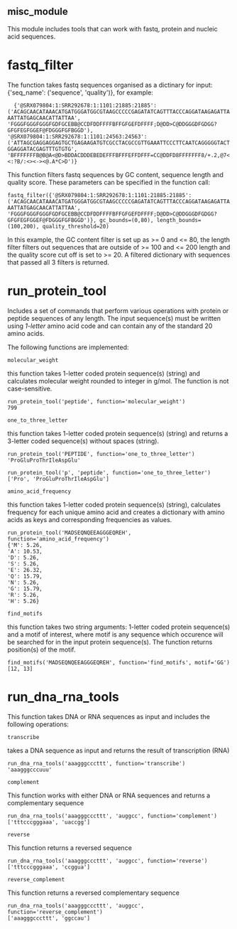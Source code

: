 ## misc_module ##

This module includes tools that can work with fastq, protein and nucleic acid sequences.

# fastq_filter #

   The function takes fastq sequences organised as a dictinary for input: {'seq_name': ('sequence', 'quality')}, for example:
   
`  
{'@SRX079804:1:SRR292678:1:1101:21885:21885': ('ACAGCAACATAAACATGATGGGATGGCGTAAGCCCCCGAGATATCAGTTTACCCAGGATAAGAGATTAAATTATGAGCAACATTATTAA', 'FGGGFGGGFGGGFGDFGCEBB@CCDFDDFFFFBFFGFGEFDFFFF;D@DD>C@DDGGGDFGDGG?GFGFEGFGGEF@FDGGGFGFBGGD'),
    '@SRX079804:1:SRR292678:1:1101:24563:24563': ('ATTAGCGAGGAGGAGTGCTGAGAAGATGTCGCCTACGCCGTTGAAATTCCCTTCAATCAGGGGGTACTGGAGGATACGAGTTTGTGTG', 'BFFFFFFFB@B@A<@D>BDDACDDDEBEDEFFFBFFFEFFDFFF=CC@DDFD8FFFFFFF8/+.2,@7<<:?B/:<><-><@.A*C>D')}
`

This function filters fastq sequences by GC content, sequence length and quality score. These parameters can be specified in the function call:

`
fastq_filter({'@SRX079804:1:SRR292678:1:1101:21885:21885': ('ACAGCAACATAAACATGATGGGATGGCGTAAGCCCCCGAGATATCAGTTTACCCAGGATAAGAGATTAAATTATGAGCAACATTATTAA', 'FGGGFGGGFGGGFGDFGCEBB@CCDFDDFFFFBFFGFGEFDFFFF;D@DD>C@DDGGGDFGDGG?GFGFEGFGGEF@FDGGGFGFBGGD')}, gc_bounds=(0,80), length_bounds=(100,200), quality_threshold=20)
`

In this example, the GC content filter is set up as >= 0 and <= 80, the length filter filters out sequences that are outside of >= 100 and <= 200 length and the quality score cut off is set to >= 20. 
A filtered dictionary with sequences that passed all 3 filters is returned. 

# run_protein_tool #

Includes a set of commands that perform various operations with protein or peptide sequences of any length. The input sequence(s) must be written 
using _1-letter_ amino acid code and can contain any of the standard 20 amino acids.

The following functions are implemented:
```
molecular_weight

```
this function takes 1-letter coded protein sequence(s) (string) and calculates molecular weight rounded to integer in g/mol. The function is not case-sensitive.
```
run_protein_tool('peptide', function='molecular_weight')
799
```

```
one_to_three_letter
```
this function takes 1-letter coded protein sequence(s) (string) and returns a 3-letter coded sequence(s) without spaces (string).
```
run_protein_tool('PEPTIDE', function='one_to_three_letter')
'ProGluProThrIleAspGlu'
```
```
run_protein_tool('p', 'peptide', function='one_to_three_letter')
['Pro', 'ProGluProThrIleAspGlu']
```

```
amino_acid_frequency
```
this function takes 1-letter coded protein sequence(s) (string), calculates frequency for each unique amino acid and creates a dictionary
with amino acids as keys and corresponding frequencies as values.
```
run_protein_tool('MADSEQNQEEAGGGEQREH', function='amino_acid_frequency')
{'M': 5.26,
'A': 10.53,
'D': 5.26,
'S': 5.26,
'E': 26.32,
'Q': 15.79,
'N': 5.26,
'G': 15.79,
'R': 5.26,
'H': 5.26}
```

```
find_motifs
```
this function takes two string arguments: 1-letter coded protein sequence(s) and a motif of interest, where motif is any sequence which occurence 
will be searched for in the input protein sequence(s). The function returns position(s) of the motif.
```
find_motifs('MADSEQNQEEAGGGEQREH', function='find_motifs', motif='GG')
[12, 13]
```

# run_dna_rna_tools #

This function takes DNA or RNA sequences as input and includes the following operations:

```
transcribe
```
takes a DNA sequence as input and returns the result of transcription (RNA)

```
run_dna_rna_tools('aaagggcccttt', function='transcribe')
'aaagggcccuuu'
```

```
complement
```
This function works with either DNA or RNA sequences and returns a complementary sequence

```
run_dna_rna_tools('aaagggcccttt', 'auggcc', function='complement')
['tttcccgggaaa', 'uaccgg']
```

```
reverse
```
This function returns a reversed sequence

```
run_dna_rna_tools('aaagggcccttt', 'auggcc', function='reverse')
['tttcccgggaaa', 'ccggua']
```

```
reverse_complement
```
This function returns a reversed complementary sequence

```
run_dna_rna_tools('aaagggcccttt', 'auggcc', function='reverse_complement')
['aaagggcccttt', 'ggccau']
```










 
